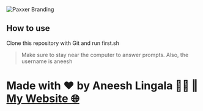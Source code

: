 
![Paxxer Branding](https://user-images.githubusercontent.com/87113916/234128017-ae6179f5-00e1-40e7-a97a-bb1ab2d37a7f.png)

## How to use
Clone this repository with Git and run first.sh

> Make sure to stay near the computer to answer prompts. Also, the username is aneesh

# Made with ♥ by Aneesh Lingala 👨‍💻 ‖ [My Website 🌐](https://aneeshlingala.github.io)
